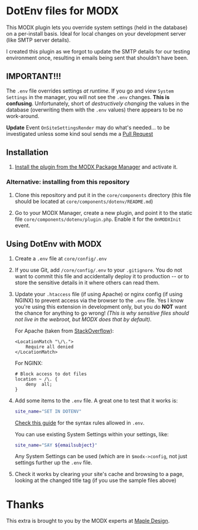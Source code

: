 # DotEnv files for MODX

This MODX plugin lets you override system settings (held in the database) on a per-install basis. Ideal for local changes on your development server (like SMTP server details).

I created this plugin as we forgot to update the SMTP details for our testing environment once, resulting in emails being sent that shouldn't have been.


## IMPORTANT!!!
The `.env` file overrides settings _at runtime_. If you go and view `System Settings` in the manager, you will not see the `.env` changes.
**This is confusing**. Unfortunately, short of _destructively changing_ the values in the database (overwriting them with the `.env` values) there appears to be no work-around.

**Update** Event `OnSiteSettingsRender` may do what's needed... to be investigated unless some kind soul sends me a [Pull Request](https://github.com/pbowyer/modx-dotenv/pulls)

## Installation

  1. [Install the plugin from the MODX Package Manager](https://modx.com/extras/package/dotenv) and activate it.  
  
### Alternative: installing from this repository
1. Clone this repository and put it in the `core/components` directory (this file should be located at `core/components/dotenv/README.md`)

1. Go to your MODX Manager, create a new plugin, and point it to the static file `core/components/dotenv/plugin.php`. Enable it for the `OnMODXInit` event.

## Using DotEnv with MODX

  1. Create a `.env` file at `core/config/.env`

  1. If you use Git, add `/core/config/.env` to your `.gitignore`. You do not want to commit this file and accidentally deploy it to production -- or to store the sensitive details in it where others can read them.

  1. Update your `.htaccess` file (if using Apache) or nginx config (if using NGINX) to prevent access via the browser to the `.env` file. Yes I know you're using this extension in development only, but you do **NOT** want the chance for anything to go wrong!
     _(This is why sensitive files should not live in the webroot, but MODX does that by default)_.

     For Apache (taken from [StackOverflow](https://stackoverflow.com/q/4352737/119750)):
     ```
     <LocationMatch "\/\.">
         Require all denied
     </LocationMatch>
     ```

     For NGINX:
     ```
     # Block access to dot files
     location ~ /\. {
         deny  all;
     }
     ```

  1. Add some items to the `.env` file. A great one to test that it works is:
     ```bash
     site_name="SET IN DOTENV"
     ```
     [Check this guide]() for the syntax rules allowed in `.env`.

     You can use existing System Settings within your settings, like:
     ```bash
     site_name="SAY ${emailsubject}"
     ```
     Any System Settings can be used (which are in `$modx->config`, not just settings further up the `.env` file.

  1. Check it works by clearing your site's cache and browsing to a page, looking at the changed title tag (if you use the sample files above)
  
  # Thanks
  This extra is brought to you by the MODX experts at [Maple Design](http://www.mapledesign.co.uk/services/s/content-management-systems/modx-development/).
